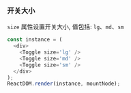 ### 开关大小

`size` 属性设置开关大小, 值包括: `lg`、`md`、`sm`



```js
const instance = (
  <div>
    <Toggle size='lg' />
    <Toggle size='md' />
    <Toggle size='sm' />
  </div>
);
ReactDOM.render(instance, mountNode);
```
